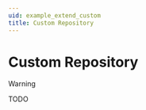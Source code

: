 ```yaml
---
uid: example_extend_custom
title: Custom Repository
---
```


# Custom Repository

> [!WARNING]
> TODO
 
<!-- #full custom implementation (implement interface) -->